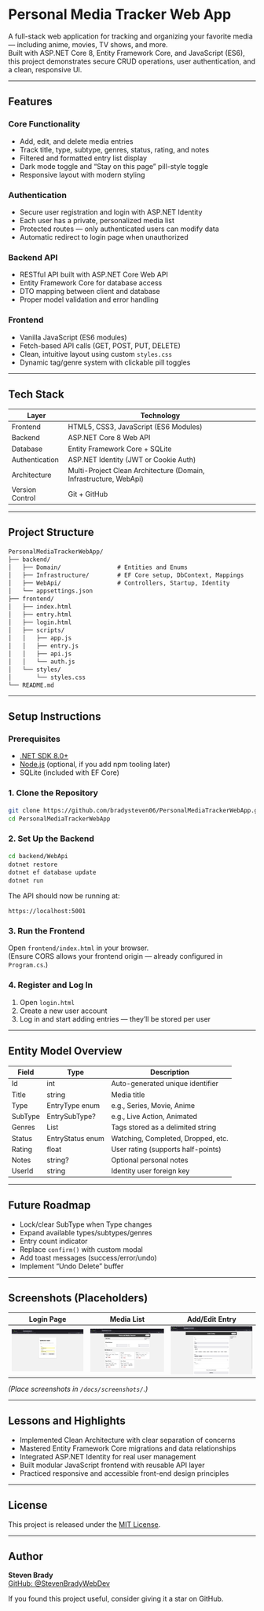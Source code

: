 # Personal Media Tracker Web App

A full-stack web application for tracking and organizing your favorite media — including anime, movies, TV shows, and more.  
Built with ASP.NET Core 8, Entity Framework Core, and JavaScript (ES6), this project demonstrates secure CRUD operations, user authentication, and a clean, responsive UI.

---

## Features

### Core Functionality
- Add, edit, and delete media entries  
- Track title, type, subtype, genres, status, rating, and notes  
- Filtered and formatted entry list display  
- Dark mode toggle and “Stay on this page” pill-style toggle  
- Responsive layout with modern styling  

### Authentication
- Secure user registration and login with ASP.NET Identity  
- Each user has a private, personalized media list  
- Protected routes — only authenticated users can modify data  
- Automatic redirect to login page when unauthorized  

### Backend API
- RESTful API built with ASP.NET Core Web API  
- Entity Framework Core for database access  
- DTO mapping between client and database  
- Proper model validation and error handling  

### Frontend
- Vanilla JavaScript (ES6 modules)  
- Fetch-based API calls (GET, POST, PUT, DELETE)  
- Clean, intuitive layout using custom `styles.css`  
- Dynamic tag/genre system with clickable pill toggles  

---

## Tech Stack

| Layer           | Technology                                                          |
|-----------------|---------------------------------------------------------------------|
| Frontend        | HTML5, CSS3, JavaScript (ES6 Modules)                               |
| Backend         | ASP.NET Core 8 Web API                                              |
| Database        | Entity Framework Core + SQLite                                      |        
| Authentication  | ASP.NET Identity (JWT or Cookie Auth)                               |
| Architecture    | Multi-Project Clean Architecture (Domain, Infrastructure, WebApi)   |
| Version Control | Git + GitHub                                                        |

---

## Project Structure

```
PersonalMediaTrackerWebApp/
├── backend/
│   ├── Domain/                # Entities and Enums
│   ├── Infrastructure/        # EF Core setup, DbContext, Mappings
│   ├── WebApi/                # Controllers, Startup, Identity
│   └── appsettings.json
├── frontend/
│   ├── index.html
│   ├── entry.html
│   ├── login.html
│   ├── scripts/
│   │   ├── app.js
│   │   ├── entry.js
│   │   ├── api.js
│   │   └── auth.js
│   └── styles/
│       └── styles.css
└── README.md
```

---

## Setup Instructions

### Prerequisites
- [.NET SDK 8.0+](https://dotnet.microsoft.com/download)
- [Node.js](https://nodejs.org/) (optional, if you add npm tooling later)
- SQLite (included with EF Core)

### 1. Clone the Repository
```bash
git clone https://github.com/bradysteven06/PersonalMediaTrackerWebApp.git
cd PersonalMediaTrackerWebApp
```

### 2. Set Up the Backend
```bash
cd backend/WebApi
dotnet restore
dotnet ef database update
dotnet run
```
The API should now be running at:
```
https://localhost:5001
```

### 3. Run the Frontend
Open `frontend/index.html` in your browser.  
(Ensure CORS allows your frontend origin — already configured in `Program.cs`.)

### 4. Register and Log In
1. Open `login.html`
2. Create a new user account
3. Log in and start adding entries — they’ll be stored per user

---

## Entity Model Overview

| Field  | Type             | Description                           |
|--------|------------------|---------------------------------------|
| Id     | int              | Auto-generated unique identifier      |
| Title  | string           | Media title                           |
| Type   | EntryType enum   | e.g., Series, Movie, Anime            |
| SubType| EntrySubType?    | e.g., Live Action, Animated           |
| Genres | List<string>     | Tags stored as a delimited string     |
| Status | EntryStatus enum | Watching, Completed, Dropped, etc.    |
| Rating | float            | User rating (supports half-points)    |
| Notes  | string?          | Optional personal notes               |
| UserId | string           | Identity user foreign key             |

---

## Future Roadmap

- Lock/clear SubType when Type changes
- Expand available types/subtypes/genres   
- Entry count indicator  
- Replace `confirm()` with custom modal  
- Add toast messages (success/error/undo)  
- Implement “Undo Delete” buffer  
 

---

## Screenshots (Placeholders)

| Login Page | Media List | Add/Edit Entry |
|-------------|-------------|----------------|
| ![Login Screenshot](docs/screenshots/login.png) | ![List Screenshot](docs/screenshots/list.png) | ![Form Screenshot](docs/screenshots/form.png) |

*(Place screenshots in `/docs/screenshots/`.)*

---

## Lessons and Highlights

- Implemented Clean Architecture with clear separation of concerns  
- Mastered Entity Framework Core migrations and data relationships  
- Integrated ASP.NET Identity for real user management  
- Built modular JavaScript frontend with reusable API layer  
- Practiced responsive and accessible front-end design principles  

---

## License
This project is released under the [MIT License](LICENSE).

---

## Author
**Steven Brady**  
[GitHub: @StevenBradyWebDev](https://github.com/StevenBradyWebDev)

If you found this project useful, consider giving it a star on GitHub.
